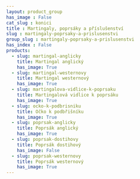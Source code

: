 ```yaml
---
layout: product_group
has_image : False
cat_slug : konici
title : Martingaly, poprsáky a příslušenství
slug : martingaly-poprsaky-a-prislusenstvi
group_slug : martingaly-poprsaky-a-prislusenstvi
has_index : False
products:
  - slug: martingal-anglicky
    title: Martingal anglický
    has_image: True
  - slug: martingal-westernovy
    title: Martingal westernový
    has_image: True
  - slug: martingalova-vidlice-k-poprsaku
    title: Martingalová vidlice k poprsáku
    has_image: True
  - slug: ocko-k-podbrisniku
    title: Očko k podbřišníku
    has_image: True
  - slug: poprsak-anglicky
    title: Poprsák anglický
    has_image: True
  - slug: poprsak-dostihovy
    title: Poprsák dostihový
    has_image: False
  - slug: poprsak-westernovy
    title: Poprsák westernový
    has_image: True
---
```


